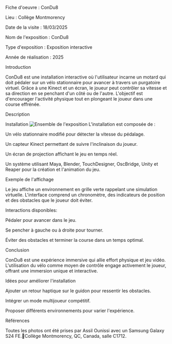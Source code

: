 Fiche d'oeuvre : ConDu8

Lieu : Collège Montmorency

Date de la visite : 18/03/2025

Nom de l'exposition : ConDu8

Type d'exposition : Exposition interactive

Année de réalisation : 2025



Introduction

ConDu8 est une installation interactive où l'utilisateur incarne un motard qui doit pédaler sur un vélo stationnaire pour avancer à travers un purgatoire virtuel. Grâce à une Kinect et un écran, le joueur peut contrôler sa vitesse et sa direction en se penchant d'un côté ou de l'autre. L'objectif est d'encourager l'activité physique tout en plongeant le joueur dans une course effrénée.



Description

Installation
![Ensemble de l'exposition](https://github.com/user-attachments/assets/1e475b6a-4646-44de-a1ad-10bd606205b4)
L'installation est composée de :

Un vélo stationnaire modifié pour détecter la vitesse du pédalage.

Un capteur Kinect permettant de suivre l'inclinaison du joueur.

Un écran de projection affichant le jeu en temps réel.

Un système utilisant Maya, Blender, TouchDesigner, OscBridge, Unity et Reaper pour la création et l'animation du jeu.



Exemple de l'affichage

Le jeu affiche un environnement en grille verte rappelant une simulation virtuelle. L'interface comprend un chronomètre, des indicateurs de position et des obstacles que le joueur doit éviter.

Interactions disponibles:

Pédaler pour avancer dans le jeu.

Se pencher à gauche ou à droite pour tourner.

Éviter des obstacles et terminer la course dans un temps optimal.

Conclusion

ConDu8 est une expérience immersive qui allie effort physique et jeu vidéo. L'utilisation du vélo comme moyen de contrôle engage activement le joueur, offrant une immersion unique et interactive.

Idées pour améliorer l'installation

Ajouter un retour haptique sur le guidon pour ressentir les obstacles.

Intégrer un mode multijoueur compétitif.

Proposer différents environnements pour varier l'expérience.

Références

Toutes les photos ont été prises par Assil Ounissi avec un Samsung Galaxy S24 FE.📍Collège Montmorency, QC, Canada, salle C1712.
